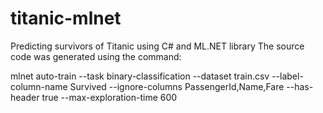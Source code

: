 # titanic-mlnet
Predicting survivors of Titanic using C# and ML.NET library
The source code was generated using the command:

mlnet auto-train --task binary-classification --dataset train.csv --label-column-name Survived --ignore-columns PassengerId,Name,Fare --has-header true --max-exploration-time 600
